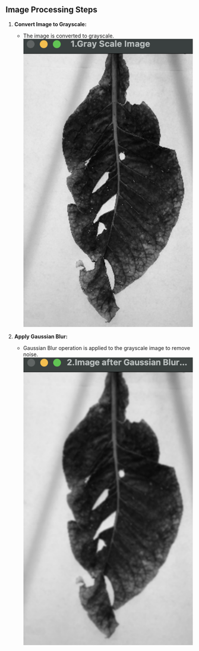 ## Image Processing Steps

1. **Convert Image to Grayscale:**
   - The image is converted to grayscale.
     ![Grayscale Image](result/1.Gray-Scale.png)

2. **Apply Gaussian Blur:**
   - Gaussian Blur operation is applied to the grayscale image to remove noise.
     ![Gaussian Blur](result/2.Gaussian-Blur.png)
